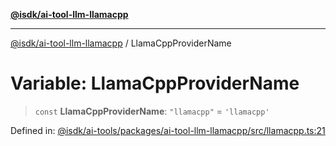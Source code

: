 [**@isdk/ai-tool-llm-llamacpp**](../README.md)

***

[@isdk/ai-tool-llm-llamacpp](../globals.md) / LlamaCppProviderName

# Variable: LlamaCppProviderName

> `const` **LlamaCppProviderName**: `"llamacpp"` = `'llamacpp'`

Defined in: [@isdk/ai-tools/packages/ai-tool-llm-llamacpp/src/llamacpp.ts:21](https://github.com/isdk/ai-tool-llm-llamacpp.js/blob/36832ad8b482c3073a371029074008b9f0db3472/src/llamacpp.ts#L21)
